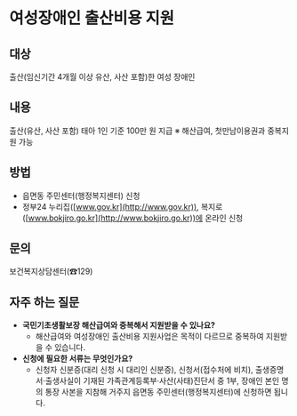 # 여성장애인 출산비용 지원

## 대상
출산(임신기간 4개월 이상 유산, 사산 포함)한 여성 장애인

## 내용
출산(유산, 사산 포함) 태아 1인 기준 100만 원 지급
※ 해산급여, 첫만남이용권과 중복지원 가능

## 방법
- 읍면동 주민센터(행정복지센터) 신청
- 정부24 누리집([www.gov.kr](http://www.gov.kr)), 복지로([www.bokjiro.go.kr](http://www.bokjiro.go.kr))에 온라인 신청

## 문의
보건복지상담센터(☎129)

## 자주 하는 질문
- **국민기초생활보장 해산급여와 중복해서 지원받을 수 있나요?**
  - 해산급여와 여성장애인 출산비용 지원사업은 목적이 다르므로 중복하여 지원받을 수 있습니다.
- **신청에 필요한 서류는 무엇인가요?**
  - 신청자 신분증(대리 신청 시 대리인 신분증), 신청서(접수처에 비치), 출생증명서·출생사실이 기재된 가족관계등록부·사산(사태)진단서 중 1부, 장애인 본인 명의 통장 사본을 지참해 거주지 읍면동 주민센터(행정복지센터)에 신청하면 됩니다.

